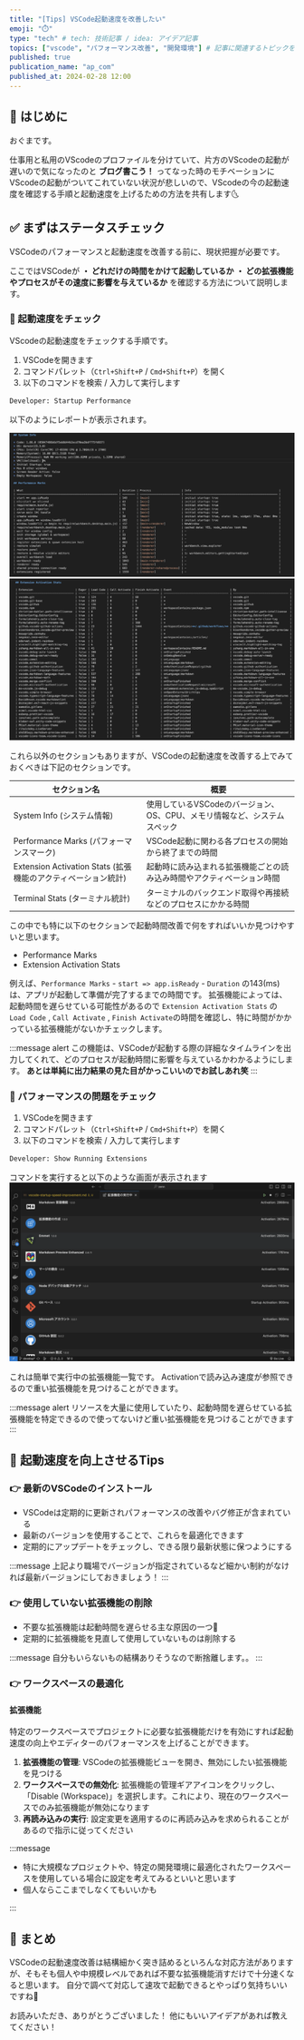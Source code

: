 ```yaml
---
title: "[Tips] VSCode起動速度を改善したい"
emoji: "⏱️"
type: "tech" # tech: 技術記事 / idea: アイデア記事
topics: ["vscode", "パフォーマンス改善", "開発環境"] # 記事に関連するトピックをここに入力
published: true
publication_name: "ap_com"
published_at: 2024-02-28 12:00
---
```


## 🌟 はじめに

おぐまです。

仕事用と私用のVScodeのプロファイルを分けていて、片方のVScodeの起動が遅いので気になったのと **ブログ書こう！** ってなった時のモチベーションにVScodeの起動がついてこれていない状況が悲しいので、VScodeの今の起動速度を確認する手順と起動速度を上げるための方法を共有します🌜

## ✅ まずはステータスチェック

VSCodeのパフォーマンスと起動速度を改善する前に、現状把握が必要です。

ここではVSCodeが
**・ どれだけの時間をかけて起動しているか**
**・ どの拡張機能やプロセスがその速度に影響を与えているか**
を確認する方法について説明します。

### 👀 起動速度をチェック

VScodeの起動速度をチェックする手順です。

1. VSCodeを開きます
2. コマンドパレット（`Ctrl+Shift+P` / `Cmd+Shift+P`）を開く
3. 以下のコマンドを検索 / 入力して実行します

```sh
Developer: Startup Performance
```

以下のようにレポートが表示されます。

![Developer_Startup1](/images/vscode-startup-speed-improvement/Developer_Startup_Performance1.png)
![Developer_Startup1](/images/vscode-startup-speed-improvement/Developer_Startup_Performance2.png)

これら以外のセクションもありますが、VSCodeの起動速度を改善する上でみておくべきは下記のセクションです。

セクション名 | 概要
--- | ---
System Info (システム情報) | 使用しているVSCodeのバージョン、OS、CPU、メモリ情報など、システムスペック
Performance Marks (パフォーマンスマーク) | VSCode起動に関わる各プロセスの開始から終了までの時間
Extension Activation Stats (拡張機能のアクティベーション統計) | 起動時に読み込まれる拡張機能ごとの読み込み時間やアクティベーション時間
Terminal Stats (ターミナル統計) | ターミナルのバックエンド取得や再接続などのプロセスにかかる時間

この中でも特に以下のセクションで起動時間改善で何をすればいいか見つけやすいと思います。

- Performance Marks
- Extension Activation Stats

例えば、`Performance Marks` - `start => app.isReady` - `Duration` の143(ms)は、アプリが起動して準備が完了するまでの時間です。
拡張機能によっては、起動時間を遅らせている可能性があるので `Extension Activation Stats` の `Load Code` , `Call Activate` , `Finish Activate`の時間を確認し、特に時間がかかっている拡張機能がないかチェックします。

:::message alert
この機能は、VSCodeが起動する際の詳細なタイムラインを出力してくれて、どのプロセスが起動時間に影響を与えているかわかるようにします。
**あとは単純に出力結果の見た目がかっこいいのでお試しあれ笑**
:::

### 👀 パフォーマンスの問題をチェック

1. VSCodeを開きます
2. コマンドパレット（`Ctrl+Shift+P` / `Cmd+Shift+P`）を開く
3. 以下のコマンドを検索 / 入力して実行します

```sh
Developer: Show Running Extensions
```

コマンドを実行すると以下のような画面が表示されます
![Developer_Show_Running_Extensions](/images/vscode-startup-speed-improvement/Developer_Show_Running_Extensions.png)

これは簡単で実行中の拡張機能一覧です。
Activationで読み込み速度が参照できるので重い拡張機能を見つけることができます。

:::message alert
リソースを大量に使用していたり、起動時間を遅らせている拡張機能を特定できるので使ってないけど重い拡張機能を見つけることができます
:::

## 📖 起動速度を向上させるTips

### 👉 最新のVSCodeのインストール

- VSCodeは定期的に更新されパフォーマンスの改善やバグ修正が含まれている
- 最新のバージョンを使用することで、これらを最適化できます
- 定期的にアップデートをチェックし、できる限り最新状態に保つようにする

:::message
上記より職場でバージョンが指定されているなど細かい制約がなければ最新バージョンにしておきましょう！
:::

### 👉 使用していない拡張機能の削除

- 不要な拡張機能は起動時間を遅らせる主な原因の一つ👿
- 定期的に拡張機能を見直して使用していないものは削除する

:::message
自分もいらないもの結構ありそうなので断捨離します。。
:::

### 👉 ワークスペースの最適化

#### 拡張機能

特定のワークスペースでプロジェクトに必要な拡張機能だけを有効にすれば起動速度の向上やエディターのパフォーマンスを上げることができます。

1. **拡張機能の管理**: VSCodeの拡張機能ビューを開き、無効にしたい拡張機能を見つける
2. **ワークスペースでの無効化**: 拡張機能の管理ギアアイコンをクリックし、「Disable (Workspace)」を選択します。これにより、現在のワークスペースでのみ拡張機能が無効になります
3. **再読み込みの実行**: 設定変更を適用するのに再読み込みを求められることがあるので指示に従ってください

:::message

- 特に大規模なプロジェクトや、特定の開発環境に最適化されたワークスペースを使用している場合に設定を考えてみるといいと思います
- 個人ならここまでしなくてもいいかも

:::

## 🎉 まとめ

VSCodeの起動速度改善は結構細かく突き詰めるといろんな対応方法がありますが、そもそも個人や中規模レベルであれば不要な拡張機能消すだけで十分速くなると思います。
自分で調べて対応して速攻で起動できるとやっぱり気持ちいいですね💆

お読みいただき、ありがとうございました！
他にもいいアイデアがあれば教えてください！
